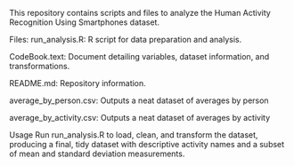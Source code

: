 This repository contains scripts and files to analyze the Human Activity Recognition Using Smartphones dataset.


Files:
run_analysis.R: R script for data preparation and analysis.

CodeBook.text: Document detailing variables, dataset information, and transformations.

README.md: Repository information.

average_by_person.csv: Outputs a neat dataset of averages by person

average_by_activity.csv: Outputs a neat dataset of averages by activity



Usage
Run run_analysis.R to load, clean, and transform the dataset, producing a final, tidy dataset with descriptive activity names and a subset of mean and standard deviation measurements.
